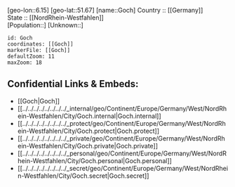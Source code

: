 ﻿---
location: [51.67,6.15] 
mapzoom: [7,12] 
mapmarker: city 
type: City
tags:
- geo/City


SpocWebEntityId: 30483
isDeleted: false
confidential: public

---
[geo-lon::6.15] 
[geo-lat::51.67] 
[name::Goch] 
Country :: [[Germany]]  
State :: [[NordRhein-Westfahlen]]  
[Population::] 
[Unknown::] 


```leaflet
id: Goch
coordinates: [[Goch]] 
markerFile: [[Goch]] 
defaultZoom: 11 
maxZoom: 18
```


## Confidential Links & Embeds: 
- [[Goch|Goch]]  
- [[../../../../../../../../_internal/geo/Continent/Europe/Germany/West/NordRhein-Westfahlen/City/Goch.internal|Goch.internal]] 
- [[../../../../../../../../_protect/geo/Continent/Europe/Germany/West/NordRhein-Westfahlen/City/Goch.protect|Goch.protect]] 
- [[../../../../../../../../_private/geo/Continent/Europe/Germany/West/NordRhein-Westfahlen/City/Goch.private|Goch.private]] 
- [[../../../../../../../../_personal/geo/Continent/Europe/Germany/West/NordRhein-Westfahlen/City/Goch.personal|Goch.personal]] 
- [[../../../../../../../../_secret/geo/Continent/Europe/Germany/West/NordRhein-Westfahlen/City/Goch.secret|Goch.secret]] 
